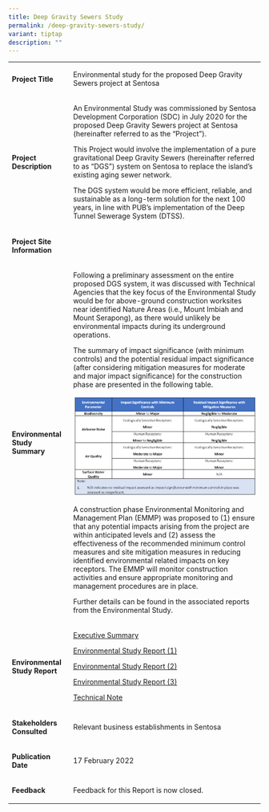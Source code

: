 ```yaml
---
title: Deep Gravity Sewers Study
permalink: /deep-gravity-sewers-study/
variant: tiptap
description: ""
---
```

<table style="minWidth: 50px">
<colgroup>
<col>
<col>
</colgroup>
<tbody>
<tr>
<td rowspan="1" colspan="1">
<p><strong>Project Title</strong>
</p>
</td>
<td rowspan="1" colspan="1">
<p>Environmental study for the proposed Deep Gravity Sewers project at Sentosa</p>
</td>
</tr>
<tr>
<td rowspan="1" colspan="1">
<p><strong>Project Description</strong>
</p>
</td>
<td rowspan="1" colspan="1">
<p>An Environmental Study was commissioned by Sentosa Development Corporation
(SDC) in July 2020 for the proposed Deep Gravity Sewers project at Sentosa
(hereinafter referred to as the “Project”).</p>
<p></p>
<p>This Project would involve the implementation of a pure gravitational
Deep Gravity Sewers (hereinafter referred to as “DGS”) system on Sentosa
to replace the island’s existing aging sewer network.</p>
<p></p>
<p>The DGS system would be more efficient, reliable, and sustainable as a
long-term solution for the next 100 years, in line with PUB’s implementation
of the Deep Tunnel Sewerage System (DTSS).</p>
<p></p>
</td>
</tr>
<tr>
<td rowspan="1" colspan="1">
<p><strong>Project Site Information</strong>
</p>
</td>
<td rowspan="1" colspan="1">
<p></p>
<div class="isomer-image-wrapper">
<img style="width: 100%" height="auto" width="100%" alt="" src="/images/eia/eia_dgs_projectsiteinfo.jpg">
</div>
</td>
</tr>
<tr>
<td rowspan="1" colspan="1">
<p><strong>Environmental Study Summary</strong>
</p>
</td>
<td rowspan="1" colspan="1">
<p>Following a preliminary assessment on the entire proposed DGS system,
it was discussed with Technical Agencies that the key focus of the Environmental
Study would be for above-ground construction worksites near identified
Nature Areas (i.e., Mount Imbiah and Mount Serapong), as there would unlikely
be environmental impacts during its underground operations.</p>
<p></p>
<p>The summary of impact significance (with minimum controls) and the potential
residual impact significance (after considering mitigation measures for
moderate and major impact significance) for the construction phase are
presented in the following table.</p>
<p></p>
<p></p>
<div class="isomer-image-wrapper">
<img style="width: 100%" height="auto" width="100%" alt="" src="/images/eia/summary table of impacts.png">
</div>
<p></p>
<p>A construction phase Environmental Monitoring and Management Plan (EMMP)
was proposed to (1) ensure that any potential impacts arising from the
project are within anticipated levels and (2) assess the effectiveness
of the recommended minimum control measures and site mitigation measures
in reducing identified environmental related impacts on key receptors.
The EMMP will monitor construction activities and ensure appropriate monitoring
and management procedures are in place.</p>
<p></p>
<p>Further details can be found in the associated reports from the Environmental
Study.</p>
<p></p>
</td>
</tr>
<tr>
<td rowspan="1" colspan="1">
<p><strong>Environmental Study Report</strong>
</p>
</td>
<td rowspan="1" colspan="1">
<p><a href="https://go.gov.sg/sdc-dgs-executive-summary" rel="noopener nofollow" target="_blank">Executive Summary</a>
</p>
<p><a href="https://go.gov.sg/sdc-dgs-evironmental-study-report-1" rel="noopener nofollow" target="_blank">Environmental Study Report (1)</a>
</p>
<p><a href="https://go.gov.sg/sdc-dgs-evironmental-study-report-2" rel="noopener nofollow" target="_blank">Environmental Study Report (2)</a>
</p>
<p><a href="https://go.gov.sg/sdc-dgs-evironmental-study-report-3" rel="noopener nofollow" target="_blank">Environmental Study Report (3)</a>
</p>
<p><a href="https://go.gov.sg/sdc-dgs-technical-memo" rel="noopener nofollow" target="_blank">Technical Note</a>
</p>
</td>
</tr>
<tr>
<td rowspan="1" colspan="1">
<p><strong>Stakeholders Consulted</strong>
</p>
</td>
<td rowspan="1" colspan="1">
<p>Relevant business establishments in Sentosa</p>
</td>
</tr>
<tr>
<td rowspan="1" colspan="1">
<p><strong>Publication Date</strong>
</p>
</td>
<td rowspan="1" colspan="1">
<p>17 February 2022</p>
</td>
</tr>
<tr>
<td rowspan="1" colspan="1">
<p><strong>Feedback</strong>
</p>
</td>
<td rowspan="1" colspan="1">
<p>Feedback for this Report is now closed.</p>
</td>
</tr>
</tbody>
</table>
<p></p>